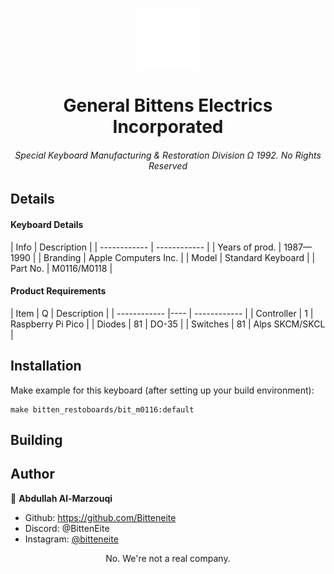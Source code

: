 <p align="center">
  <img align="center" width="100" src="assets/logo0.png" />

  <h1 align="center">General Bittens Electrics Incorporated</h1>
  <h6 align="center">Special Keyboard Manufacturing & Restoration Division Ω 1992. No Rights Reserved</h6>
</p>

## Details

<h4>Keyboard Details</h4>
|	Info			|	Description				|
|	------------	|	------------			|
|	Years of prod.	|	1987—1990				|
|	Branding		|	Apple Computers Inc.	|
|	Model			|	Standard Keyboard		|
|	Part No.		|	M0116/M0118				|

<h4>Product Requirements</h4>
|	Item			|	Q	|	Description				|
|	------------	|----	|	------------			|
|	Controller		|	1	|	Raspberry Pi Pico		|
|	Diodes			|	81	|	DO-35					|
|	Switches		|	81	|	Alps SKCM/SKCL			|


## Installation

Make example for this keyboard (after setting up your build environment):

    make bitten_restoboards/bit_m0116:default

## Building

## Author

👤 **Abdullah Al-Marzouqi**

- Github: https://github.com/Bitteneite
- Discord: @BittenEite
- Instagram: [@bitteneite](https://www.instagram.com/bitteneite/)

<div align="center">No. We're not a real company.</div>
